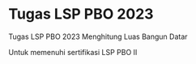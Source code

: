 # Tugas LSP PBO 2023
Tugas LSP PBO 2023 Menghitung Luas Bangun Datar

Untuk memenuhi sertifikasi LSP PBO II
